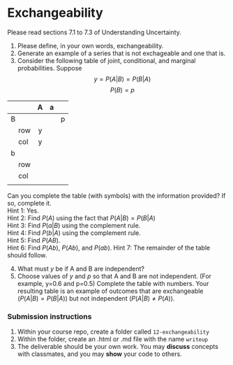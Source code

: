 Exchangeability
========

Please read sections 7.1 to 7.3 of Understanding Uncertainty.

1. Please define, in your own words, exchangeability.
2. Generate an example of a series that is not exchageable and one that is.
3. Consider the following table of joint, conditional, and marginal probabilities.  Suppose
$$ y = P(A|B) = P(B|A) $$
$$ P(B) = p$$

| | A | a | |
|:---|:---:|:---:|:---:|
|B | | | p |
| &nbsp;&nbsp;&nbsp; row | y | |  |
| &nbsp;&nbsp;&nbsp; col | y | | |
|b |   | | |
| &nbsp;&nbsp;&nbsp; row |   | | |
| &nbsp;&nbsp;&nbsp; col |   | | |
| | | | |

Can you complete the table (with symbols) with the information provided?  If so, complete it.  
Hint 1: Yes.  
Hint 2: Find $P(A)$ using the fact that $P(A|B) = P(B|A)$  
Hint 3: Find $P(a|B)$ using the complement rule.  
Hint 4: Find $P(b|A)$ using the complement rule.  
Hint 5: Find $P(AB)$.  
Hint 6: Find $P(Ab)$, $P(Ab)$, and $P(ab)$.
Hint 7: The remainder of the table should follow.

4. What must $y$ be if A and B are independent?
5. Choose values of $y$ and $p$ so that A and B are not independent.  (For example, y=0.6 and p=0.5)  Complete the table with numbers.  Your resulting table is an example of outcomes that are exchangeable ($P(A|B)=P(B|A)$) but not independent ($P(A|B)\neq P(A)$).

### Submission instructions

1.  Within your course repo, create a folder called `12-exchangeability`
1.  Within the folder, create an .html or .md file with the name `writeup`
1.  The deliverable should be your own work.  You may **discuss**
    concepts with classmates, and you may **show** your code to others.